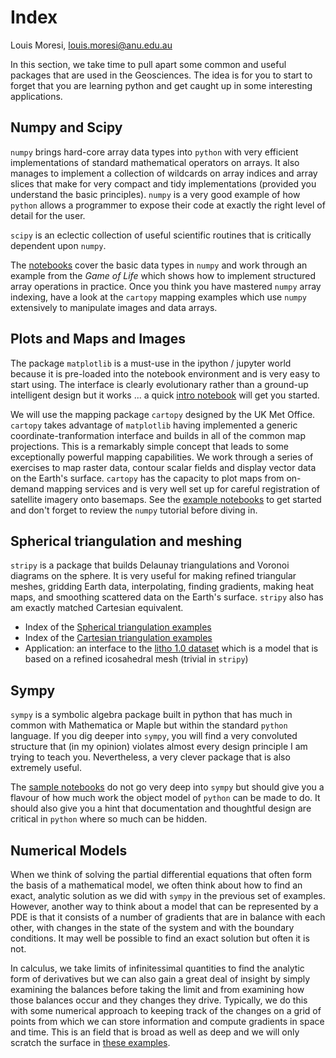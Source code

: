 # Index 

Louis Moresi, [louis.moresi@anu.edu.au](mailto:louis.moresi@anu.edu.au)

In this section, we take time to pull apart some common and useful packages that are used in
the Geosciences. The idea is for you to start to forget that you are learning python and get caught up
in some interesting applications. 

## Numpy and Scipy

`numpy` brings hard-core array data types into `python` with very efficient implementations of standard mathematical operators on arrays. It also manages to implement a collection of wildcards on array indices and array slices that make for very compact and tidy implementations (provided you understand the basic principles). `numpy` is a very good example of how `python` allows a programmer to expose their code at exactly the right level of detail for the user. 

`scipy` is an eclectic collection of useful scientific routines that is critically dependent upon `numpy`.

The [notebooks](NumpyAndScipy/0-NumpyAndScipy.md) cover the basic data types in `numpy` and work through an example from the *Game of Life* which shows how to implement structured array operations in practice. 
Once you think you have mastered `numpy` array indexing, have a look at the `cartopy` mapping examples which use `numpy` extensively to manipulate images and data arrays. 


## Plots and Maps and Images 

The package `matplotlib` is a must-use in the ipython / jupyter world because it is pre-loaded into the notebook environment and is very easy to start using. The interface is clearly evolutionary rather than a ground-up intelligent design but it works ... a quick [intro notebook](Plotting/1-IntroductionToMatplotlib.md) will get you started. 

We will use the mapping package `cartopy` designed by the UK Met Office. `cartopy` takes advantage of `matplotlib` having implemented a generic coordinate-tranformation interface and builds in all of the common map projections. This is a remarkably simple concept that leads to some exceptionally powerful mapping capabilities. We work through a series of exercises to map raster data, contour scalar fields and display vector data on the Earth's surface. `cartopy` has the capacity to plot maps from on-demand mapping services and is very well set up for careful registration of satellite imagery onto basemaps. See the [example notebooks](Mapping/0-Maps_with_Cartopy.md) to get started and don't forget to review the `numpy` tutorial before diving in.

## Spherical triangulation and meshing

`stripy` is a package that builds Delaunay triangulations and Voronoi diagrams on the sphere. It is very useful for making refined triangular meshes, gridding Earth data, interpolating, finding gradients, making heat maps, and smoothing scattered data on the Earth's surface. `stripy` also has am exactly matched Cartesian equivalent. 

 - Index of the [Spherical triangulation examples](SphericalMeshing/SphericalTriangulations/0-Spherical.md)
 - Index of the [Cartesian triangulation examples](SphericalMeshing/CartesianTriangulations/0-Cartesian.md)
 - Application: an interface to the [litho 1.0 dataset](SphericalMeshing/Litho1pt0/Ex1-Litho1Layers.md) which is a model that is based on a refined icosahedral mesh (trivial in `stripy`)

## Sympy

`sympy` is a symbolic algebra package built in python that has much in common with Mathematica or Maple but within the standard `python` language. If you dig deeper into `sympy`, you will find a very convoluted structure that (in my opinion) violates almost every design principle I am trying to teach you. Nevertheless, a very clever package that is also extremely useful.

The [sample notebooks](SympleSympy/StartingWithSympy.md) do not go very deep into `sympy` but should give you a flavour of how much work the object model of `python` can be made to do. It should also give you a hint that documentation and thoughtful design are critical in `python` where so much can be hidden.

## Numerical Models

When we think of solving the partial differential equations that often form the basis of a mathematical model, we often think about how to find an exact, analytic solution as we did with `sympy` in the previous set of examples. However, another way to think about a model that can be represented by a PDE is that it consists of a number of gradients that are in balance with each other, with changes in the state of the system and with the boundary conditions. It may well be possible to find an exact solution but often it is not. 

In calculus, we take limits of infinitessimal quantities to find the analytic form of derivatives but we can also gain a great deal of insight by simply examining the balances before taking the limit and from examining how those balances occur and they changes they drive. Typically, we do this with some numerical approach to keeping track of the changes on a grid of points from which we can store information and compute gradients in space and time. 
This is an field that is broad as well as deep and we will only scratch the surface in [these examples](SolveMathProblems/0-IntroductionToNumericalSolutions).


